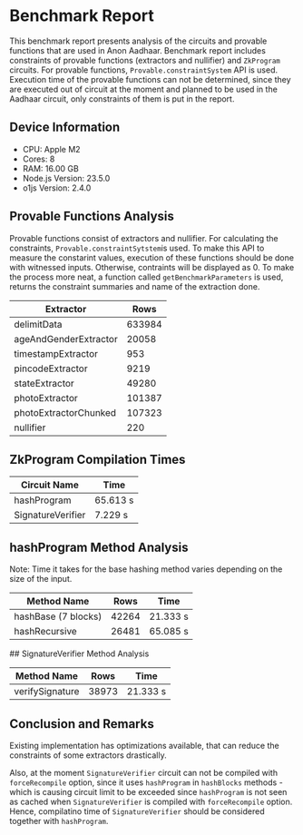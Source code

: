 # Benchmark Report

This benchmark report presents analysis of the circuits and provable functions that are used in Anon Aadhaar. Benchmark report includes constraints of provable functions (extractors and nullifier) and `ZkProgram` circuits.
For provable functions, `Provable.constraintSystem` API is used. Execution time of the provable functions can not be determined, since they are executed out of circuit at the moment and planned to be used in the Aadhaar circuit, only constraints of them is put in the report.

## Device Information

- CPU: Apple M2
- Cores: 8
- RAM: 16.00 GB
- Node.js Version: 23.5.0
- o1js Version: 2.4.0

## Provable Functions Analysis

Provable functions consist of extractors and nullifier. For calculating the constraints, `Provable.constraintSytstem`is used. To make this API to measure the constarint values, execution of these functions should be done with witnessed inputs. Otherwise, contraints will be displayed as 0. To make the process more neat, a function called `getBenchmarkParameters` is used, returns the constraint summaries and name of the extraction done.

| Extractor             | Rows   |
| --------------------- | ------ |
| delimitData           | 633984 |
| ageAndGenderExtractor | 20058  |
| timestampExtractor    | 953    |
| pincodeExtractor      | 9219   |
| stateExtractor        | 49280  |
| photoExtractor        | 101387 |
| photoExtractorChunked | 107323 |
| nullifier             | 220    |

## ZkProgram Compilation Times

| Circuit Name      | Time     |
| ----------------- | -------- |
| hashProgram       | 65.613 s |
| SignatureVerifier | 7.229 s  |

## hashProgram Method Analysis

Note: Time it takes for the base hashing method varies depending on the size of the input.

| Method Name         | Rows  | Time     |
| ------------------- |-------|----------|
| hashBase (7 blocks) | 42264 | 21.333 s |
| hashRecursive       | 26481 | 65.085 s |

## SignatureVerifier Method Analysis

| Method Name     | Rows  | Time     |
| --------------- | ----- | -------- |
| verifySignature | 38973 | 21.333 s |

## Conclusion and Remarks

Existing implementation has optimizations available, that can reduce the constraints of some extractors drastically.

Also, at the moment `SignatureVerifier` circuit can not be compiled with `forceRecompile` option, since it uses `hashProgram` in `hashBlocks` methods - which is causing circuit limit to be exceeded since `hashProgram` is not seen as cached when `SignatureVerifier` is compiled with `forceRecompile` option. Hence, compilatino time of `SignatureVerifier` should be considered together with `hashProgram`.
